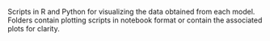 Scripts in R and Python for visualizing the data obtained from each model. Folders contain plotting scripts in notebook format or contain the associated plots for clarity.
